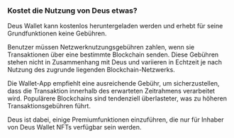 ### Kostet die Nutzung von Deus etwas?

Deus Wallet kann kostenlos heruntergeladen werden und erhebt für seine Grundfunktionen keine Gebühren.

Benutzer müssen Netzwerknutzungsgebühren zahlen, wenn sie Transaktionen über eine bestimmte Blockchain senden. Diese Gebühren stehen nicht in Zusammenhang mit Deus und variieren in Echtzeit je nach Nutzung des zugrunde liegenden Blockchain-Netzwerks.

Die Wallet-App empfiehlt eine ausreichende Gebühr, um sicherzustellen, dass die Transaktion innerhalb des erwarteten Zeitrahmens verarbeitet wird. Populärere Blockchains sind tendenziell überlasteter, was zu höheren Transaktionsgebühren führt.

Deus ist dabei, einige Premiumfunktionen einzuführen, die nur für Inhaber von Deus Wallet NFTs verfügbar sein werden.